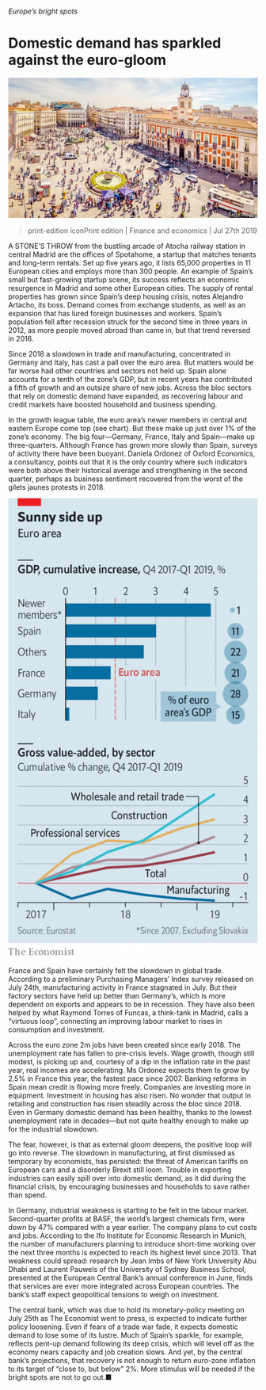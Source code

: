 ###### Europe’s bright spots

# Domestic demand has sparkled against the euro-gloom 

![image](images/20190727_FNP002_0.jpg) 

> print-edition iconPrint edition | Finance and economics | Jul 27th 2019 

A STONE’S THROW from the bustling arcade of Atocha railway station in central Madrid are the offices of Spotahome, a startup that matches tenants and long-term rentals. Set up five years ago, it lists 65,000 properties in 11 European cities and employs more than 300 people. An example of Spain’s small but fast-growing startup scene, its success reflects an economic resurgence in Madrid and some other European cities. The supply of rental properties has grown since Spain’s deep housing crisis, notes Alejandro Artacho, its boss. Demand comes from exchange students, as well as an expansion that has lured foreign businesses and workers. Spain’s population fell after recession struck for the second time in three years in 2012, as more people moved abroad than came in, but that trend reversed in 2016. 

Since 2018 a slowdown in trade and manufacturing, concentrated in Germany and Italy, has cast a pall over the euro area. But matters would be far worse had other countries and sectors not held up. Spain alone accounts for a tenth of the zone’s GDP, but in recent years has contributed a fifth of growth and an outsize share of new jobs. Across the bloc sectors that rely on domestic demand have expanded, as recovering labour and credit markets have boosted household and business spending. 

In the growth league table, the euro area’s newer members in central and eastern Europe come top (see chart). But these make up just over 1% of the zone’s economy. The big four—Germany, France, Italy and Spain—make up three-quarters. Although France has grown more slowly than Spain, surveys of activity there have been buoyant. Daniela Ordonez of Oxford Economics, a consultancy, points out that it is the only country where such indicators were both above their historical average and strengthening in the second quarter, perhaps as business sentiment recovered from the worst of the gilets jaunes protests in 2018. 

![image](images/20190727_FNC456.png) 

France and Spain have certainly felt the slowdown in global trade. According to a preliminary Purchasing Managers’ Index survey released on July 24th, manufacturing activity in France stagnated in July. But their factory sectors have held up better than Germany’s, which is more dependent on exports and appears to be in recession. They have also been helped by what Raymond Torres of Funcas, a think-tank in Madrid, calls a “virtuous loop”, connecting an improving labour market to rises in consumption and investment. 

Across the euro zone 2m jobs have been created since early 2018. The unemployment rate has fallen to pre-crisis levels. Wage growth, though still modest, is picking up and, courtesy of a dip in the inflation rate in the past year, real incomes are accelerating. Ms Ordonez expects them to grow by 2.5% in France this year, the fastest pace since 2007. Banking reforms in Spain mean credit is flowing more freely. Companies are investing more in equipment. Investment in housing has also risen. No wonder that output in retailing and construction has risen steadily across the bloc since 2018. Even in Germany domestic demand has been healthy, thanks to the lowest unemployment rate in decades—but not quite healthy enough to make up for the industrial slowdown. 

The fear, however, is that as external gloom deepens, the positive loop will go into reverse. The slowdown in manufacturing, at first dismissed as temporary by economists, has persisted: the threat of American tariffs on European cars and a disorderly Brexit still loom. Trouble in exporting industries can easily spill over into domestic demand, as it did during the financial crisis, by encouraging businesses and households to save rather than spend. 

In Germany, industrial weakness is starting to be felt in the labour market. Second-quarter profits at BASF, the world’s largest chemicals firm, were down by 47% compared with a year earlier. The company plans to cut costs and jobs. According to the Ifo Institute for Economic Research in Munich, the number of manufacturers planning to introduce short-time working over the next three months is expected to reach its highest level since 2013. That weakness could spread: research by Jean Imbs of New York University Abu Dhabi and Laurent Pauwels of the University of Sydney Business School, presented at the European Central Bank’s annual conference in June, finds that services are ever more integrated across European countries. The bank’s staff expect geopolitical tensions to weigh on investment. 

The central bank, which was due to hold its monetary-policy meeting on July 25th as The Economist went to press, is expected to indicate further policy loosening. Even if fears of a trade war fade, it expects domestic demand to lose some of its lustre. Much of Spain’s sparkle, for example, reflects pent-up demand following its deep crisis, which will level off as the economy nears capacity and job creation slows. And yet, by the central bank’s projections, that recovery is not enough to return euro-zone inflation to its target of “close to, but below” 2%. More stimulus will be needed if the bright spots are not to go out.■ 

